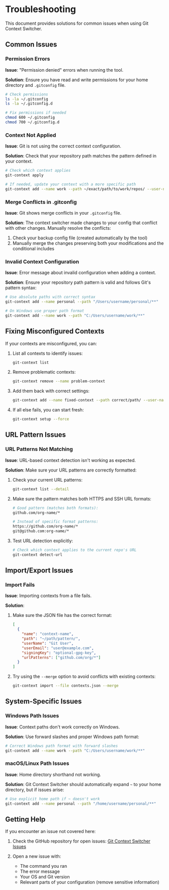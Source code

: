 # Troubleshooting

This document provides solutions for common issues when using Git Context Switcher.

## Common Issues

### Permission Errors

**Issue**: "Permission denied" errors when running the tool.

**Solution**: Ensure you have read and write permissions for your home directory and `.gitconfig` file.

```bash
# Check permissions
ls -la ~/.gitconfig
ls -la ~/.gitconfig.d

# Fix permissions if needed
chmod 600 ~/.gitconfig
chmod 700 ~/.gitconfig.d
```

### Context Not Applied

**Issue**: Git is not using the correct context configuration.

**Solution**: Check that your repository path matches the pattern defined in your context.

```bash
# Check which context applies
git-context apply

# If needed, update your context with a more specific path
git-context add --name work --path ~/exact/path/to/work/repos/ --user-name "Work User" --user-email "work@example.com"
```

### Merge Conflicts in .gitconfig

**Issue**: Git shows merge conflicts in your `.gitconfig` file.

**Solution**: The context switcher made changes to your config that conflict with other changes. Manually resolve the conflicts:

1. Check your backup config file (created automatically by the tool)
2. Manually merge the changes preserving both your modifications and the conditional includes

### Invalid Context Configuration

**Issue**: Error message about invalid configuration when adding a context.

**Solution**: Ensure your repository path pattern is valid and follows Git's pattern syntax:

```bash
# Use absolute paths with correct syntax
git-context add --name personal --path "/Users/username/personal/**"

# On Windows use proper path format
git-context add --name work --path "C:/Users/username/work/**"
```

## Fixing Misconfigured Contexts

If your contexts are misconfigured, you can:

1. List all contexts to identify issues:

   ```bash
   git-context list
   ```

2. Remove problematic contexts:

   ```bash
   git-context remove --name problem-context
   ```

3. Add them back with correct settings:

   ```bash
   git-context add --name fixed-context --path correct/path/ --user-name "Name" --user-email "email@example.com"
   ```

4. If all else fails, you can start fresh:
   ```bash
   git-context setup --force
   ```

## URL Pattern Issues

### URL Patterns Not Matching

**Issue**: URL-based context detection isn't working as expected.

**Solution**: Make sure your URL patterns are correctly formatted:

1. Check your current URL patterns:

   ```bash
   git-context list --detail
   ```

2. Make sure the pattern matches both HTTPS and SSH URL formats:

   ```bash
   # Good pattern (matches both formats):
   github.com/org-name/*

   # Instead of specific format patterns:
   https://github.com/org-name/*
   git@github.com:org-name/*
   ```

3. Test URL detection explicitly:
   ```bash
   # Check which context applies to the current repo's URL
   git-context detect-url
   ```

## Import/Export Issues

### Import Fails

**Issue**: Importing contexts from a file fails.

**Solution**:

1. Make sure the JSON file has the correct format:

   ```json
   [
     {
       "name": "context-name",
       "path": "~/path/pattern/",
       "userName": "Git User",
       "userEmail": "user@example.com",
       "signingKey": "optional-gpg-key",
       "urlPatterns": ["github.com/org/*"]
     }
   ]
   ```

2. Try using the `--merge` option to avoid conflicts with existing contexts:
   ```bash
   git-context import --file contexts.json --merge
   ```

## System-Specific Issues

### Windows Path Issues

**Issue**: Context paths don't work correctly on Windows.

**Solution**: Use forward slashes and proper Windows path format:

```bash
# Correct Windows path format with forward slashes
git-context add --name work --path "C:/Users/username/work/**"
```

### macOS/Linux Path Issues

**Issue**: Home directory shorthand not working.

**Solution**: Git Context Switcher should automatically expand `~` to your home directory, but if issues arise:

```bash
# Use explicit home path if ~ doesn't work
git-context add --name personal --path "/home/username/personal/**"
```

## Getting Help

If you encounter an issue not covered here:

1. Check the GitHub repository for open issues: [Git Context Switcher Issues](https://github.com/befreestudios-io/git-context-switcher/issues)

2. Open a new issue with:
   - The command you ran
   - The error message
   - Your OS and Git version
   - Relevant parts of your configuration (remove sensitive information)
